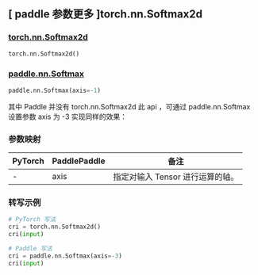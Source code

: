 ## [ paddle 参数更多 ]torch.nn.Softmax2d

### [torch.nn.Softmax2d](https://pytorch.org/docs/stable/generated/torch.nn.Softmax2d.html?highlight=softmax2d#torch.nn.Softmax2d)

```python
torch.nn.Softmax2d()
```

### [paddle.nn.Softmax](https://www.paddlepaddle.org.cn/documentation/docs/zh/develop/api/paddle/nn/Softmax_cn.html#softmax)

```python
paddle.nn.Softmax(axis=-1)
```

其中 Paddle 并没有 torch.nn.Softmax2d 此 api ，可通过 paddle.nn.Softmax 设置参数 axis 为 -3 实现同样的效果：

### 参数映射

| PyTorch | PaddlePaddle | 备注                           |
| ------- | ------------ | ------------------------------ |
| -       | axis         | 指定对输入 Tensor 进行运算的轴。 |

### 转写示例

```python
# PyTorch 写法
cri = torch.nn.Softmax2d()
cri(input)

# Paddle 写法
cri = paddle.nn.Softmax(axis=-3)
cri(input)
```
